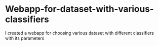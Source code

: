 # Webapp-for-dataset-with-various-classifiers
I created a webapp for choosing various dataset with different classifiers with its parameters
